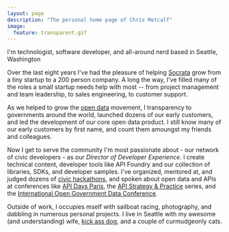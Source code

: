 ```yaml
---
layout: page
description: "The personal home page of Chris Metcalf"
image:
  feature: transparent.gif
---
```


<p class="topline">I'm technologist, software developer, and all-around nerd based in Seattle, Washington</p>

Over the last eight years I've had the pleasure of helping [Socrata](http://www.socrata.com) grow from a tiny startup to a 200 person company. A long the way, I've filled many of the roles a small startup needs help with most -- from project management and team leadership, to sales engineering, to customer support.

As we helped to grow the [open data](https://en.wikipedia.org/wiki/Open_data) movement, I transparency to governments around the world, launched dozens of our early customers, and led the development of our core open data product. I still know many of our early customers by first name, and count them amoungst my friends and colleagues.

Now I get to serve the community I'm most passionate about - our network of civic developers - as our _Director of Developer Experience_. I create technical content, developer tools like API Foundry and our collection of libraries, SDKs, and developer samples. I've organized, mentored at, and judged dozens of [civic hackathons](https://en.wikipedia.org/wiki/Hackathon#For_a_cause_or_purpose), and spoken about open data and APIs at conferences like [API Days Paris](http://www.apidays.io/), the [API Strategy & Practice](http://apistrat.com/) series, and the [International Open Government Data Conference](http://blogs.worldbank.org/opendata/join-the-international-open-government-data-conference-live-this-week-iogdc).

Outside of work, I occupies mself with sailboat racing, photography, and dabbling in numerous personal projects. I live in Seattle with my awesome (and understanding) wife, [kick ass dog](http://facebook.com/maggiedawg), and a couple of curmudgeonly cats.
